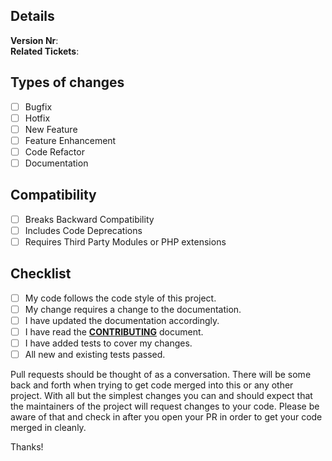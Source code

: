 Details
--------------------------------------------------------------------------------

**Version Nr**: <!-- v1.0.1 --> <br />
**Related Tickets**: <!-- #1, #2... --> <br />

Types of changes
--------------------------------------------------------------------------------
<!--- What types of changes does your code introduce? Put an `x` in all the boxes that apply: -->
- [ ] Bugfix
- [ ] Hotfix
- [ ] New Feature
- [ ] Feature Enhancement
- [ ] Code Refactor
- [ ] Documentation

Compatibility
--------------------------------------------------------------------------------
<!--- How does the change impact? Put an `x` in all the boxes that apply: -->
- [ ] Breaks Backward Compatibility
- [ ] Includes Code Deprecations
- [ ] Requires Third Party Modules or PHP extensions
<!-- uncomment and change if third party modules are required...
  - [Module Name 1 (v1.2.5)](https://link.com)
  - [Module Name 2 (v2)](https://link.com)
-->

Checklist
--------------------------------------------------------------------------------
<!--- Go over all the following points, and put an `x` in all the boxes that apply. -->
<!--- If you're unsure about any of these, don't hesitate to ask. We're here to help! -->
- [ ] My code follows the code style of this project.
- [ ] My change requires a change to the documentation.
- [ ] I have updated the documentation accordingly.
- [ ] I have read the **[CONTRIBUTING](https://github.com/h5bp/html5-boilerplate/blob/main/.github/CONTRIBUTING.md)** document.
- [ ] I have added tests to cover my changes.
- [ ] All new and existing tests passed.

Pull requests should be thought of as a conversation. There will be some back and forth when trying to get code merged into this or any other project. With all but the simplest changes you can and should expect that the maintainers of the project will request changes to your code. Please be aware of that and check in after you open your PR in order to get your code merged in cleanly.

Thanks!
